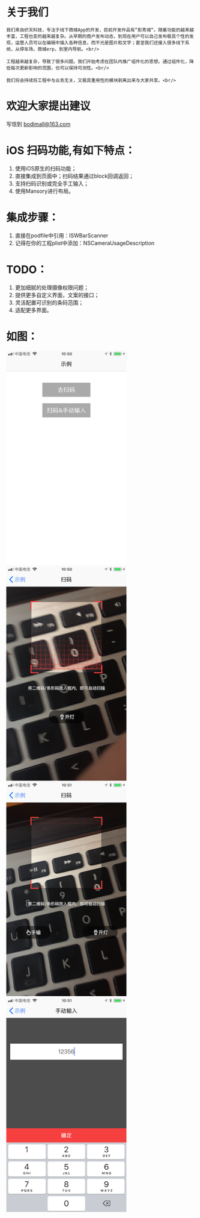 # 关于我们
    我们来自织天科技，专注于线下商城App的开发，目前开发作品有“影秀城“。随着功能的越来越丰富，工程也变的越来越复杂。从早期的商户发布动态，到现在用户可以自己发布极具个性的发现，运营人员可以在编辑中插入各种信息，而不光是图片和文字；甚至我们还接入很多线下系统，从停车场，商城erp，到室内导航。<br/>
    
    工程越来越复杂，导致了很多问题。我们开始考虑在团队内推广组件化的思想。通过组件化，降低每次更新影响的范围，也可以保持可测性。<br/>
    
    我们将会持续将工程中与业务无关，又极具重用性的模块剥离出来与大家共享。<br/>

# 欢迎大家提出建议
写信到 bodimall@163.com

# iOS 扫码功能,有如下特点：
1. 使用iOS原生的扫码功能；
2. 直接集成到页面中；扫码结果通过block回调返回；
3. 支持扫码识别或完全手工输入；
4. 使用Mansory进行布局。

# 集成步骤：
1. 直接在podfile中引用：ISWBarScanner
2. 记得在你的工程plist中添加：NSCameraUsageDescription

# TODO：
1. 更加细腻的处理摄像权限问题；
2. 提供更多自定义界面，文案的接口；
3. 灵活配置可识别的条码范围；
4. 适配更多界面。

# 如图：
<img src="https://github.com/hzzhitian/ISWBarScanner/blob/master/ScreenShot/2017-12-30%20105046.png" width="320">
<img src="https://github.com/hzzhitian/ISWBarScanner/blob/master/ScreenShot/2017-12-30%20105055.png" width="320">
<img src="https://github.com/hzzhitian/ISWBarScanner/blob/master/ScreenShot/2017-12-30%20105102.png" width="320">
<img src="https://github.com/hzzhitian/ISWBarScanner/blob/master/ScreenShot/2017-12-30%20105123.png" width="320">
